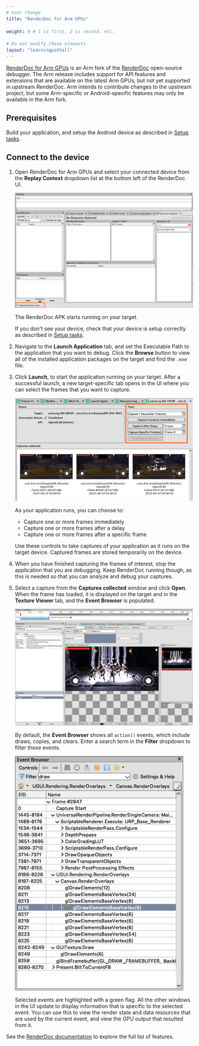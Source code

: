 ```yaml
---
# User change
title: "RenderDoc for Arm GPUs"

weight: 9 # 1 is first, 2 is second, etc.

# Do not modify these elements
layout: "learningpathall"
---
```

[RenderDoc for Arm GPUs](https://developer.arm.com/Tools%20and%20Software/RenderDoc%20for%20Arm%20GPUs) is an Arm fork of the [RenderDoc](https://renderdoc.org/) open-source debugger. The Arm release includes support for API features and extensions that are available on the latest Arm GPUs, but not yet supported in upstream RenderDoc. Arm intends to contribute changes to the upstream project, but some Arm-specific or Android-specific features may only be available in the Arm fork.

## Prerequisites

Build your application, and setup the Android device as described in [Setup tasks](/learning-paths/mobile-graphics-and-gaming/ams/setup_tasks/).

## Connect to the device

1. Open RenderDoc for Arm GPUs and select your connected device from the **Replay Context** dropdown list at the bottom left of the RenderDoc UI.

   ![Replay Context dropdown location in RenderDoc](images/rd_replay_context.png)

   The RenderDoc APK starts running on your target.

   If you don't see your device, check that your device is setup correctly as described in [Setup tasks](/learning-paths/mobile-graphics-and-gaming/ams/setup_tasks/).

1. Navigate to the **Launch Application** tab, and set the Executable Path to the application that you want to debug. Click the **Browse** button to view all of the installed application packages on the target and find the `.exe` file.

1. Click **Launch**, to start the application running on your target. After a successful launch, a new target-specific tab opens in the UI where you can select the frames that you want to capture.

    ![Capture frame controls in RenderDoc](images/rd_capture_controls.png)

    As your application runs, you can choose to:

    * Capture one or more frames immediately
    * Capture one or more frames after a delay
    * Capture one or more frames after a specific frame

    Use these controls to take captures of your application as it runs on the target device. Captured frames are stored temporarily on the device.

1. When you have finished capturing the frames of interest, stop the application that you are debugging. Keep RenderDoc running though, as this is needed so that you can analyze and debug your captures.

1. Select a capture from the **Captures collected** window and click **Open**. When the frame has loaded, it is displayed on the target and in the **Texture Viewer** tab, and the **Event Browser** is populated.

    ![A captured frame loaded into RenderDoc](images/rd_full_ui.png)

    By default, the **Event Browser** shows all `action()` events, which include draws, copies, and clears. Enter a search term in the **Filter** dropdown to filter these events.

    ![Event Browser in RenderDoc](images/rd_event_browser.png)

    Selected events are highlighted with a green flag. All the other windows in the UI update to display information that is specific to the selected event. You can use this to view the render state and data resources that are used by the current event, and view the GPU output that resulted from it.

See the [RenderDoc documentation](https://renderdoc.org/docs/index.html#) to explore the full list of features.